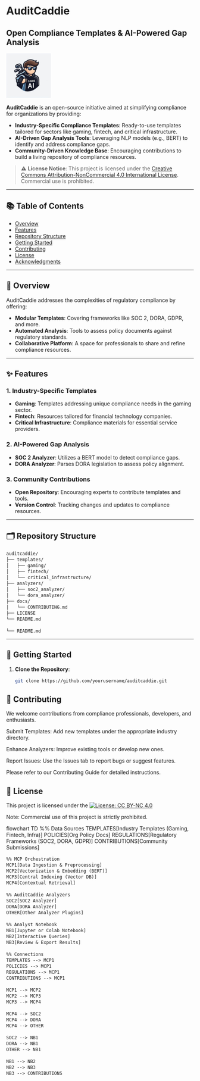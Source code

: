 # AuditCaddie

## Open Compliance Templates & AI-Powered Gap Analysis

<img src="assets/caddie_AI.jpeg" alt="CADDIE AI Logo" width="120"/>

**AuditCaddie** is an open-source initiative aimed at simplifying compliance for organizations by providing:

- **Industry-Specific Compliance Templates**: Ready-to-use templates tailored for sectors like gaming, fintech, and critical infrastructure.
- **AI-Driven Gap Analysis Tools**: Leveraging NLP models (e.g., BERT) to identify and address compliance gaps.
- **Community-Driven Knowledge Base**: Encouraging contributions to build a living repository of compliance resources.

> ⚠️ **License Notice**: This project is licensed under the [Creative Commons Attribution-NonCommercial 4.0 International License](https://creativecommons.org/licenses/by-nc/4.0/). Commercial use is prohibited.

---

## 📚 Table of Contents

- [Overview](#overview)
- [Features](#features)
- [Repository Structure](#repository-structure)
- [Getting Started](#getting-started)
- [Contributing](#contributing)
- [License](#license)
- [Acknowledgments](#acknowledgments)

---

## 📖 Overview

AuditCaddie addresses the complexities of regulatory compliance by offering:

- **Modular Templates**: Covering frameworks like SOC 2, DORA, GDPR, and more.
- **Automated Analysis**: Tools to assess policy documents against regulatory standards.
- **Collaborative Platform**: A space for professionals to share and refine compliance resources.

---

## ✨ Features

### 1. Industry-Specific Templates

- **Gaming**: Templates addressing unique compliance needs in the gaming sector.
- **Fintech**: Resources tailored for financial technology companies.
- **Critical Infrastructure**: Compliance materials for essential service providers.

### 2. AI-Powered Gap Analysis

- **SOC 2 Analyzer**: Utilizes a BERT model to detect compliance gaps.
- **DORA Analyzer**: Parses DORA legislation to assess policy alignment.

### 3. Community Contributions

- **Open Repository**: Encouraging experts to contribute templates and tools.
- **Version Control**: Tracking changes and updates to compliance resources.

---

## 🗂️ Repository Structure

```text
auditcaddie/
├── templates/
│   ├── gaming/
│   ├── fintech/
│   └── critical_infrastructure/
├── analyzers/
│   ├── soc2_analyzer/
│   └── dora_analyzer/
├── docs/
│   └── CONTRIBUTING.md
├── LICENSE
└── README.md

└── README.md
```

---

## 🚀 Getting Started

1. **Clone the Repository**:

   ```bash
   git clone https://github.com/yourusername/auditcaddie.git
   ```

 ## 🤝 Contributing
We welcome contributions from compliance professionals, developers, and enthusiasts.

Submit Templates: Add new templates under the appropriate industry directory.

Enhance Analyzers: Improve existing tools or develop new ones.

Report Issues: Use the Issues tab to report bugs or suggest features.

Please refer to our Contributing Guide for detailed instructions.

## 📄 License
This project is licensed under the [![License: CC BY-NC 4.0](https://img.shields.io/badge/License-BY--NC%204.0-lightgrey.svg)](https://creativecommons.org/licenses/by-nc/4.0/)


Note: Commercial use of this project is strictly prohibited.

flowchart TD
    %% Data Sources
    TEMPLATES[Industry Templates (Gaming, Fintech, Infra)]
    POLICIES[Org Policy Docs]
    REGULATIONS[Regulatory Frameworks (SOC2, DORA, GDPR)]
    CONTRIBUTIONS[Community Submissions]

    %% MCP Orchestration
    MCP1[Data Ingestion & Preprocessing]
    MCP2[Vectorization & Embedding (BERT)]
    MCP3[Central Indexing (Vector DB)]
    MCP4[Contextual Retrieval]

    %% AuditCaddie Analyzers
    SOC2[SOC2 Analyzer]
    DORA[DORA Analyzer]
    OTHER[Other Analyzer Plugins]

    %% Analyst Notebook
    NB1[Jupyter or Colab Notebook]
    NB2[Interactive Queries]
    NB3[Review & Export Results]

    %% Connections
    TEMPLATES --> MCP1
    POLICIES --> MCP1
    REGULATIONS --> MCP1
    CONTRIBUTIONS --> MCP1

    MCP1 --> MCP2
    MCP2 --> MCP3
    MCP3 --> MCP4

    MCP4 --> SOC2
    MCP4 --> DORA
    MCP4 --> OTHER

    SOC2 --> NB1
    DORA --> NB1
    OTHER --> NB1

    NB1 --> NB2
    NB2 --> NB3
    NB3 --> CONTRIBUTIONS

